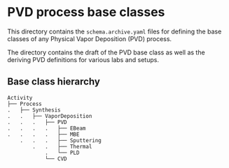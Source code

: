 # PVD process base classes
This directory contains the `schema.archive.yaml` files for defining the base classes of any Physical Vapor Deposition (PVD) process.

The directory contains the draft of the PVD base class as well as the deriving PVD
definitions for various labs and setups.

## Base class hierarchy
```
Activity
├── Process
.   ├── Synthesis
.   .   ├── VaporDeposition
.   .   .   ├── PVD
.   .   .   .   ├── EBeam
.   .   .   .   ├── MBE
    .   .   .   ├── Sputtering
        .   .   ├── Thermal
            .   └── PLD
            └── CVD
```

